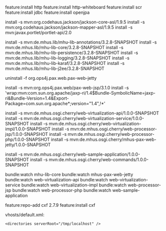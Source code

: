 feature:install http
feature:install http-whiteboard
feature:install scr
feature:install jdbc
feature:install openjpa

install -s mvn:org.codehaus.jackson/jackson-core-asl/1.9.5
install -s mvn:org.codehaus.jackson/jackson-mapper-asl/1.9.5
install -s mvn:javax.portlet/portlet-api/2.0
 
install -s mvn:de.mhus.lib/mhu-lib-annotations/3.2.8-SNAPSHOT
install -s mvn:de.mhus.lib/mhu-lib-core/3.2.8-SNAPSHOT
install -s mvn:de.mhus.lib/mhu-lib-persistence/3.2.8-SNAPSHOT
install -s mvn:de.mhus.lib/mhu-lib-logging/3.2.8-SNAPSHOT
install -s mvn:de.mhus.lib/mhu-lib-karaf/3.2.8-SNAPSHOT
install -s mvn:de.mhus.lib/mhu-lib-j2ee/3.2.8-SNAPSHOT

uninstall -f org.ops4j.pax.web.pax-web-jetty

install -s mvn:org.ops4j.pax.web/pax-web-jsp/3.1.0
install -s 'wrap:mvn:com.sun.org.apache/jaxp-ri/1.4$Bundle-SymbolicName=jaxp-ri&Bundle-Version=1.4&Export-Package=com.sun.org.apache*;version="1.4",\!*'

install -s mvn:de.mhus.osgi.cherry/web-virtualization-api/1.0.0-SNAPSHOT
install -s mvn:de.mhus.osgi.cherry/web-virtualization-service/1.0.0-SNAPSHOT
install -s mvn:de.mhus.osgi.cherry/web-virtualization-impl/1.0.0-SNAPSHOT
install -s mvn:de.mhus.osgi.cherry/web-processor-jsp/1.0.0-SNAPSHOT
install -s mvn:de.mhus.osgi.cherry/web-processor-php/1.0.0-SNAPSHOT
install -s mvn:de.mhus.osgi.cherry/mhus-pax-web-jetty/1.0.0-SNAPSHOT

install -s mvn:de.mhus.osgi.cherry/web-sample-application/1.0.0-SNAPSHOT
install -s mvn:de.mhus.osgi.cherry/web-commands/1.0.0-SNAPSHOT


bundle:watch mhu-lib-core
bundle:watch mhus-pax-web-jetty
bundle:watch web-virtualization-api
bundle:watch web-virtualization-service
bundle:watch web-virtualization-impl
bundle:watch web-processor-jsp
bundle:watch web-processor-php
bundle:watch web-sample-application

feature:repo-add cxf 2.7.9
feature:install cxf

vhosts/default.xml:

<hosts>
  <virtualhost>
    <host name="localhost:8181" />
    <application id="default" />

    <directories serverRoot="/tmp/localhost" />

  </virtualhost>
</hosts>

